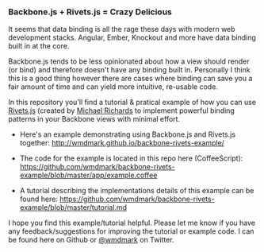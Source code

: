 ### Backbone.js + Rivets.js = Crazy Delicious

It seems that data binding is all the rage these days with modern web development stacks. Angular, Ember, Knockout and more have data binding built in at the core. 

Backbone.js tends to be less opinionated about how a view should render (or bind) and therefore doesn't have any binding built in. Personally I think this is a good thing however there are cases where binding can save you a fair amount of time and can yield more intuitive, re-usable code.

In this repository you'll find a tutorial & pratical example of how you can use [Rivets.js](http://rivetsjs.com) (created by [Michael Richards](https://github.com/mikeric) to implement powerful binding patterns in your Backbone views with minimal effort.

* Here's an example demonstrating using Backbone.js and Rivets.js together: http://wmdmark.github.io/backbone-rivets-example/

* The code for the example is located in this repo here (CoffeeScript): https://github.com/wmdmark/backbone-rivets-example/blob/master/app/example.coffee

* A tutorial describing the implementations details of this example can be found here: https://github.com/wmdmark/backbone-rivets-example/blob/master/tutorial.md

I hope you find this example/tutorial helpful. Please let me know if you have any feedback/suggestions for improving the tutorial or example code. I can be found here on Github or [@wmdmark](http://twitter.com/wmdmark) on Twitter.

